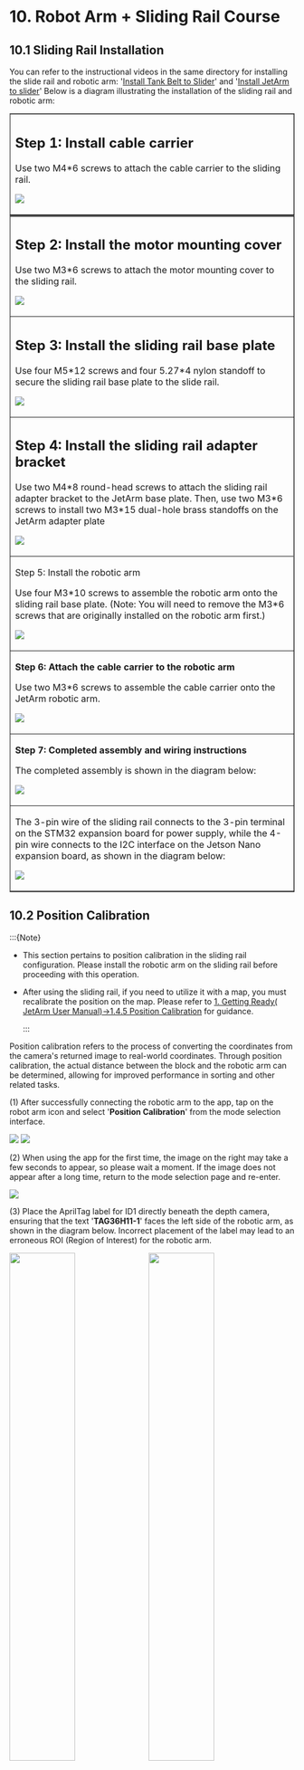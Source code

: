 # 10. Robot Arm + Sliding Rail Course

## 10.1 Sliding Rail Installation

You can refer to the instructional videos in the same directory for installing the slide rail and robotic arm: '[Install Tank Belt to Slider](https://youtu.be/kmQXTRHfAfU)' and '[Install JetArm to slider](https://youtu.be/rqszXsAqTRI)' Below is a diagram illustrating the installation of the sliding rail and robotic arm:

<table  class="docutils-nobg" style="margin:0 auto" border="1">
<colgroup>
<col  />
</colgroup>
<tbody>
<tr>
<td ><h2 id="step-1-install-cable-carrier" class="unnumbered">Step 1: Install cable carrier</h2>
<p>Use two M4*6 screws to attach the cable carrier to the sliding rail.</p>
<p><img class="common_img" src="../_static/media/chapter_10/section_1/media/image1.jpg"   /></p>
</tr>
</tbody>
</table>

<table  class="docutils-nobg" style="margin:0 auto" border="1">
<colgroup>
<col  />
</colgroup>
<tbody>
<tr>
<td ><h2 id="step-2-install-the-motor-mounting-cover" class="unnumbered">Step 2: Install the motor mounting cover</h2>
<p>Use two M3*6 screws to attach the motor mounting cover to the sliding rail.</p>
<p><img class="common_img" src="../_static/media/chapter_10/section_1/media/image2.jpg"   /></p>
</tr>
<tr>
<td ><h2 id="step-3-install-the-sliding-rail-base-plate" class="unnumbered">Step 3: Install the sliding rail base plate</h2>
<p>Use four M5*12 screws and four 5.27*4 nylon standoff to secure the sliding rail base plate to the slide rail.</p>
<p><img class="common_img" src="../_static/media/chapter_10/section_1/media/image3.jpg"   /></p>
<tr>
<td ><h2 id="step-4-install-the-sliding-rail-adapter-bracket" class="unnumbered">Step 4: Install the sliding rail adapter bracket</h2>
<p>Use two M4*8 round-head screws to attach the sliding rail adapter bracket to the JetArm base plate. Then, use two M3*6 screws to install two M3*15 dual-hole brass standoffs on the JetArm adapter plate</p>
<p><img class="common_img" src="../_static/media/chapter_10/section_1/media/image4.jpg"   /></p>
<tr>
<tr>
<td ><p>Step 5: Install the robotic arm</p>
<p>Use four M3*10 screws to assemble the robotic arm onto the sliding rail base plate. (Note: You will need to remove the M3*6 screws that are originally installed on the robotic arm first.)</p>
<p><img class="common_img" src="../_static/media/chapter_10/section_1/media/image5.jpg"   /></p>
</tr>
<td ><p><strong>Step 6: Attach the cable carrier to the robotic arm</strong></p>
<p>Use two M3*6 screws to assemble the cable carrier onto the JetArm robotic arm.</p>
<p><img class="common_img" src="../_static/media/chapter_10/section_1/media/image6.jpg"   /></p>
</tr>
<tr>
<td ><p><strong>Step 7: Completed assembly and wiring instructions</strong></p>
<p>The completed assembly is shown in the diagram below:</p>
<p><img class="common_img" src="../_static/media/chapter_10/section_1/media/image13.png"   /></p></td>
</tr>
<tr>
<td ><p>The 3-pin wire of the sliding rail connects to the 3-pin terminal on the STM32 expansion board for power supply, while the 4-pin wire connects to the I2C interface on the Jetson Nano expansion board, as shown in the diagram below:</p>
<p><img class="common_img" src="../_static/media/chapter_10/section_1/media/image14.png"   /></p></td>
</tr>
</tbody>
</table>


## 10.2 Position Calibration

:::{Note}

* This section pertains to position calibration in the sliding rail configuration. Please install the robotic arm on the sliding rail before proceeding with this operation.

* After using the sliding rail, if you need to utilize it with a map, you must recalibrate the position on the map. Please refer to [1. Getting Ready( JetArm User Manual)->1.4.5 Position Calibration]() for guidance.

  :::

Position calibration refers to the process of converting the coordinates from the camera's returned image to real-world coordinates. Through position calibration, the actual distance between the block and the robotic arm can be determined, allowing for improved performance in sorting and other related tasks.

(1) After successfully connecting the robotic arm to the app, tap on the robot arm icon and select '**Position Calibration**' from the mode selection interface.

<img class="common_img" src="../_static/media/chapter_10/section_1/media/image15.jpeg"   />

<img class="common_img" src="../_static/media/chapter_10/section_1/media/image16.png"  />

(2) When using the app for the first time, the image on the right may take a few seconds to appear, so please wait a moment. If the image does not appear after a long time, return to the mode selection page and re-enter.

<img class="common_img" src="../_static/media/chapter_10/section_1/media/image17.png"   />

(3) Place the AprilTag label for ID1 directly beneath the depth camera, ensuring that the text '**TAG36H11-1**' faces the left side of the robotic arm, as shown in the diagram below. Incorrect placement of the label may lead to an erroneous ROI (Region of Interest) for the robotic arm.

<p style="margin:0 auto 24px;width:100%">
<img  src="../_static/media/chapter_10/section_1/media/image18.png" style="width:48%" />
<img  src="../_static/media/chapter_10/section_1/media/image19.png" style="width:48%;" />
</p>

(4) Press the '**Start Position Calibration**' button. When you see the five black dots align with the five blue dots on the AprilTag label, and the message 'Calibration finished!' appears on the screen, the calibration process is complete.

:::{Note}

Calibration may take some time, so please be patient.

:::

<img class="common_img" src="../_static/media/chapter_10/section_1/media/image20.png"   />

(5) After the calibration is complete, exit the calibration mode and switch to the **‘Object Sorting’** mode to check if the ROI (Region of Interest) is functioning properly. The examples of correct and incorrect ROI areas are illustrated in the diagram below:

<img class="common_img" src="../_static/media/chapter_10/section_1/media/image21.png"  /><img class="common_img" src="../_static/media/chapter_10/section_1/media/image22.png"  />

## 10.3 Wireless Handle Control

### 10.3.1 Preparation

(1) Before turning on the device, please ensure that the controller receiver is plugged in. If it is already connected, you can ignore this step (the USB controller receiver is pre-installed in the robot at the factory).

(2) When inserting the battery, be sure to distinguish between the positive and negative terminals.

<img class="common_img" src="../_static/media/chapter_10/section_1/media/image23.png"   />

(3) Each time the robot is powered on, the app auto-start service will be activated (this includes the controller control service). If you haven't disabled this service, no further action is needed; you can connect and control the robot directly.

(4) Due to potential interference from multiple controllers, it is recommended not to use this feature if multiple robots are operating in the same area to avoid accidental connections and control issues.

(5) After turning on the controller, if it does not connect to the robot within 30 seconds, or if it remains unused for 5 minutes after connecting, the controller will automatically enter sleep mode. To wake the controller and exit sleep mode, simply press the '**START**' button.

### 10.3.2 Device Connection

(1) After the robot has powered on, slide the switch on the controller to the "**ON**" position. At this point, both LED lights on the controller (red and green) will flash simultaneously.

(2) Wait a few seconds for the robot and controller to pair automatically. When pairing is successful, the green LED will remain lit, and the red LED will turn off.

<img class="common_img" src="../_static/media/chapter_10/section_1/media/image24.png"  />

### 10.3.3 Introduction to Control Modes

The controller operates in two modes: Coordinate Mode and Single Servo Mode. After a successful connection, the default mode is Coordinate Mode.

(1) Single Servo Mode：Use the buttons on the controller to control the rotation of a single servo on the robotic arm in both clockwise and counterclockwise directions.

<img class="common_img" src="../_static/media/chapter_10/section_1/media/image25.png"   />

(2) Coordinate Mode: Using the buttons on the controller, you can control the robotic arm to move as a whole along a three-axis coordinate system (X, Y, Z) while also adjusting the deflection angle.

<img class="common_img" src="../_static/media/chapter_10/section_1/media/image26.png"   />

Switching Between Modes: To switch between the two modes, press the "**SELECT**" and "**START**" buttons. You will hear a confirmation sound to indicate a successful switch.

① Single Servo Mode to Coordinate Mode: **Two beeps**

② Coordinate Mode to Single Servo Mode: **One beep**

### 10.3.4 Remote Control Button Instructions

* **Single Servo Mode Button Instructions**

The table below describes the button functions for Single Servo Mode:

| **Button** | **Function（From the First-Person Perspective of the Robotic Arm）** |
|:--:|:--:|
| START | Reset robot arm |
| SELECT+START | Switch Control Mode (Single Servo/Coordinate) |
| UP / ↑ | Raise Servo 2 |
| DOWN / ↓ | Lower Servo 2 |
| LEFT / ← | Turn Servo 1 Left |
| RIGHT / → | Turn Servo 1 Right |
| Y | Close Gripper (Servo 10) |
| A | Open Gripper (Servo 10) |
| B | Turn Servo 5 Right (Gripper Turns Right) |
| X | Turn Servo 5 Left (Gripper Turns Left) |
| L1 | Raise Servo 3 |
| L2 | Lower Servo 3 |
| R1 | Raise Servo 4 |
| R2 | Lower Servo 4 |
| LEFT | Move Slide Rail Left |
| RIGHT | Move Slide Rail Right |

* **Coordinate Mode Button Instructions**

The table below describes the button functions for Coordinate Mode:

| **Button** | **Function（From the First-Person Perspective of the Robotic Arm）** |
|:--:|:--:|
| START | Reset Robot Arm |
| SELECT+START | Switch Control Mode (Single Servo/Coordinate) |
| UP / ↑ | Move Robot Arm in Positive X Direction (Forward) |
| DOWN / ↓ | Move Robot Arm in Negative X Direction (Backward) |
| LEFT / ← | Move Robot Arm in Positive Y Direction (Left) |
| RIGHT / → | Move Robot Arm in Negative Y Direction (Right) |
| Y | Close Gripper (Servo 10) |
| A | Open Gripper (Servo 10) |
| B | Turn Servo 5 Right (Gripper Turns Right) |
| X | Turn Servo 5 Left (Gripper Turns Left) |
| L1 | Move Robot Arm in Positive Z Direction (Upward) |
| L2 | Move Robot Arm in Negative Z Direction (Downward) |
| R1 | Increase Gripper Pitch Angle |
| R2 | Decrease Gripper Pitch Angle |
| LEFT joystick | Move Slide Rail Left |
| RIGHT joystick | Move Slide Rail Right |

## 10.4 Waste Sorting

### 10.4.1 Program Logic

In this section, we will classify waste wood blocks using a trained YOLOv5 model recognized by the camera. The robot arm will then utilize inverse kinematics to grasp the identified waste wood blocks and sort them into the corresponding waste bins.

**Step 1: Recognition and Classification**

First, we subscribe to the real-time image data published by the camera node and convert it to Numpy format. After the conversion, we input the image into the YOLOv5 network for scaling, transposing, and array expansion to obtain processing results.

Next, we convert the coordinates of the detected waste card images back to the original image coordinates. After converting the coordinates, we classify the waste according to the recognized names and predefined rules, retrieving the corresponding waste category names. Finally, we outline the waste items and display their names along with the recognition confidence levels.

**Step: Grasp and Place**

To ensure result reliability, repeated recognition of the object is required. The card with the highest confidence level in the image is selected as the first sorting target. Multiple recognition cycles are performed to confirm the object with high reliability.

Once the target is confirmed, the robotic arm's sorting and transport process is initiated, converting the target card's pixel coordinates to world coordinates. The robotic arm then moves to the location of the waste card, grasps the waste block, and, based on the waste category, moves along the sliding rail to the designated placement location for that category, where it releases the waste card, completing the waste sorting task.

### 10.4.2 Start and Close the Game

:::{Note}

The input command should be case sensitive, and keywords can be complemented using Tab key.

:::

(1) Access the robot system desktop using the NoMachine.

(2) Double-click <img src="../_static/media/chapter_10/section_1/media/image27.png"  /> to open the command line, then enter the following command and press Enter to stop the auto-start service:

```
~/.stop_ros.sh
```

(3) Enter the command below to start the waste classification program and press Enter:

```
roslaunch stepper waste_classification_stepper.launch
```

(4) To stop the program, press “**Ctrl+C**”. If it does not close successfully, repeat this action multiple times.

(5) After completing the activity, the app service needs to be started <img  src="../_static/media/chapter_10/section_1/media/image30.png"  /> (failing to start it may affect subsequent app activities). Enter the following command in the terminal and press Enter to start the app service:

```
sudo systemctl start start_app_node.service
```

(6) Once the app service has started, the robotic arm will return to its initial position, and the buzzer will beep once.

### 10.4.3 Program Outcome

Once the activity begins, the camera detects waste cards and displays their names on the screen. Each waste category is highlighted with a different color rectangle: hazardous waste in red, recyclable waste in blue, kitchen waste in green, and other waste in gray.

The robotic arm then grasps the waste blocks and sorts them into their designated locations. In the image below, different colored bins are used as props for each category.

<img class="common_img" src="../_static/media/chapter_10/section_1/media/image32.png"  />

| **Waste Category** |                  **Cards**                  |
|:------------------:|:-------------------------------------------:|
|  hazardous_waste   | Storage Battery, Marker, Oral Liquid Bottle |
|  recyclable_waste  |    Plastic Bottle, Umbrella, Toothbrush     |
|     food_waste     |     Banana Peel, Ketchup, Broken Bones      |
|   residual_waste   | Cigarette End, Plate, Disposable Chopsticks |

If the grasping performance is unsatisfactory, please refer to "[1. Getting Ready(JetArm User Manual)->1.4.5 Position Calibration]()" for guidance. Here, you can only adjust the X and Y coordinate offsets during grasping. If you have used it with a sliding rail and plan to switch to map-based operations, you will need to readjust the coordinates on the map. For adjustments to the placement coordinates, please refer to [10.4.5 Function Extensions]().

### 10.4.4 Package Structure and Program Analysis

* **Package Structure Analysis**

When using the waste classification feature, the functionality package for the recognition program is called. Its file structure is shown in the diagram below:

<img class="common_img" src="../_static/media/chapter_10/section_1/media/image33.png"  />

`launch folder`: This folder contains the launch file for starting the waste classification program, which is used to activate the waste classification functionality.

`scripts folder`: This folder contains the source code files for the waste classification program, which define the logic functions for waste classification.

`CMakeLists.txt`:This file is used for compiling the package and managing related dependencies, including relevant format information needed after starting the ROS service.

`package.xml`: This is the description file for the package, which outlines the details related to the current package, such as build tools and version numbers.

* **Program Analysis**

(1) Launch File Analysis

The Launch file is saved in : [/home/ubuntu/jetarm/src/stepper/launch/waste_classification_stepper.launch]()

During the execution of the functionality, the launch file for the current package (**waste_classification_stepper.launch**) will be activated. The contents are shown in the diagram below:

{lineno-start=1}

```
<launch>
    <arg name="camera_type" default="$(optenv CAMERA_TYPE GEMINI)"/>

    <!-- 根据使用的相机设置相应参数(set corresponding parameters based on the used camera) -->
    <arg name="source_image_topic" if="$(eval camera_type=='GEMINI')" default="/rgbd_cam/color/image_rect_color" />
    <arg name="camera_info_topic" if="$(eval camera_type=='GEMINI')" default="/rgbd_cam/color/camera_info" />
    <arg name="source_image_topic" if="$(eval camera_type=='USB_CAM')" default="/usb_cam/image_rect_color" />
    <arg name="camera_info_topic" if="$(eval camera_type=='USB_CAM')" default="/usb_cam/camera_info" />

        <include file="$(find jetarm_bringup)/launch/base.launch"/>

        <node name="waste_classification" pkg="stepper" type="waste_classification_stepper.py" output="screen" respawn="true">
                <param name="source_image_topic" value="$(arg source_image_topic)" />
                <param name="camera_info_topic" value="$(arg camera_info_topic)" />
        </node>
</launch>
```

From the diagram above, it is evident that it is necessary to check which type of camera is mounted on the robotic arm (either GEMINI or USB monocular camera). By obtaining the camera type in the current working environment, the corresponding topic information will be modified for subsequent recognition.

The base.launch file below is used to initialize the current state of the robotic arm. Within this base.launch file, nodes are published that control the joint movements of the robotic arm.

Finally, the waste classification functionality is executed by calling the source file `waste_classification_stepper.py`.

(2) Source Code Analysis

The source code for the program is located at:[jetarm/src/stepper/scripts/waste_classification_stepper.py]()

Based on the functional requirements, the logical flowchart of the program has been designed, as shown in the diagram below:

<img class="common_img" src="../_static/media/chapter_10/section_1/media/image35.png"   />

From the diagram, the main logic flow of the program involves setting up the object recognition model, obtaining the camera intrinsic parameters, and then processing and recognizing the images and models. The calculated object coordinates are sent to the robotic arm, enabling it to grasp and place the waste blocks.

① Importing Relevant Application Libraries

{lineno-start=3}

```
import os
import cv2
import rospy
import queue
import numpy as np
import threading
from vision_utils import fps, xyz_quat_to_mat, xyz_euler_to_mat, pixels_to_world, box_center, mat_to_xyz_euler, distance, extristric_plane_shift
from sensor_msgs.msg import Image as RosImage, CameraInfo
from std_srvs.srv import Trigger, TriggerRequest, TriggerResponse
from std_srvs.srv import SetBool, SetBoolRequest, SetBoolResponse

from std_srvs.srv import Empty

from yolov5_onnx import YOLOV5
from hiwonder_interfaces.srv import GetRobotPose
from hiwonder_interfaces.msg import MoveAction, MoveGoal, MultiRawIdPosDur
from jetarm_sdk import bus_servo_control
import actions
import actionlib
```

`cv2`: Used for OpenCV image processing

`rospy`: Used for ROS communication

`numpy`: Used for array operations

`queue`, `threading`: Used for multithreading

Import various functional modules required for coordinate transformation calculations from vision_utils

Import message types from sensor_msgs.msg

Import service types from std_srvs.srv

Import the yolov5_trt model

Import the corresponding message and service types from hiwonder_interfaces

Import action groups from actions

Import the communication library actionlib

{lineno-start=23}

```
import stepper as Stepper
```

Stepper is used to control the rotation of stepper motors

② Waste Model Configuration

{lineno-start=44}

```
TRT_NUM_CLASSES = 13
TRT_CLASS_NAMES = ( 'Banana Peel','Broken Bones', 'Cigarette End', 'Disposable Chopsticks',
                   'Ketchup', 'Marker', 'Oral Liquid Bottle', 'Plate', 'Plastic Bottle',
                    'Storage Battery', 'Toothbrush', 'Umbrella','tap')

WASTE_CLASS_NAMES = ['residual_waste', 'food_waste', 'hazardous_waste', 'recyclable_waste','tap']

WASTE_CLASSES = {
    'food_waste': ('Banana Peel', 'Broken Bones', 'Ketchup'),
    'hazardous_waste': ('Marker', 'Oral Liquid Bottle', 'Storage Battery'),
    'recyclable_waste': ('Plastic Bottle', 'Toothbrush', 'Umbrella'),
    'residual_waste': ('Plate', 'Cigarette End', 'Disposable Chopsticks'),
    'tap':('tap')
}

COLORS = {
    'recyclable_waste': (0, 0, 255),
    'hazardous_waste': (255, 0, 0),
    'food_waste': (0, 255, 0),
    'residual_waste': (80, 80, 80),
    'tap' : (200,220,100)
}
```

As shown in the above figure, there are a total of 13 types of waste categories.

{lineno-start=44}

```
TRT_NUM_CLASSES = 13
```

Names of the waste model categories.

{lineno-start=45}

```
TRT_CLASS_NAMES = ( 'Banana Peel','Broken Bones', 'Cigarette End', 'Disposable Chopsticks',
                   'Ketchup', 'Marker', 'Oral Liquid Bottle', 'Plate', 'Plastic Bottle',
                    'Storage Battery', 'Toothbrush', 'Umbrella','tap')
```

Names of the waste categories.

{lineno-start=49}

```
WASTE_CLASS_NAMES = ['residual_waste', 'food_waste', 'hazardous_waste', 'recyclable_waste','tap']
```

Classification of waste models.

{lineno-start=}

```
WASTE_CLASSES = {
    'food_waste': ('Banana Peel', 'Broken Bones', 'Ketchup'),
    'hazardous_waste': ('Marker', 'Oral Liquid Bottle', 'Storage Battery'),
    'recyclable_waste': ('Plastic Bottle', 'Toothbrush', 'Umbrella'),
    'residual_waste': ('Plate', 'Cigarette End', 'Disposable Chopsticks'),
    'tap':('tap')
}
```

Drawing colors corresponding to different waste categories.

{lineno-start=59}

```
COLORS = {
    'recyclable_waste': (0, 0, 255),
    'hazardous_waste': (255, 0, 0),
    'food_waste': (0, 255, 0),
    'residual_waste': (80, 80, 80),
    'tap' : (200,220,100)
}
```

③ Initiate WasteClassificationNode Class (Waste Sorting Class)

The waste_classification node is launched in the main function of the executable program, implemented through the WasteClassificationNodes class. If the node remains active, it continuously calls the image_process function within this class. Throughout the program's operation, parameters are also initialized using the WasteClassificationNode class, which facilitates the implementation of the image_process function in the node.

{lineno-start=358}

```
if __name__ == "__main__":
    node = WasteClassificationNode("waste_classification", log_level=rospy.INFO)
    while not rospy.is_shutdown():
        node.image_process()
```

④ Initialization Function of WasteClassificationNode Node

{lineno-start=67}

```
class WasteClassificationNode:
    def __init__(self, node_name, log_level=rospy.INFO):
        rospy.init_node(node_name, anonymous=True, log_level=log_level)
        self.lock = threading.RLock()
        self.K = None
        self.D = None
        self.waste_class_name = None
        config = rospy.get_param(CONFIG_NAME)
        self.hand2cam_tf_matrix = config['hand2cam_tf_matrix']
        self.extristric = None
        self.roi = None
        self.moving_step = 0
        self.status = 1

        self.pick_pitch = 80
        self.place_pitch = 0

        self.target = None
        self.count = 0
        self.last_card = None
        self.endpoint = None
        self.image_queue = queue.Queue(maxsize=2)
        self.fps = fps.FPS()
```

In the program screenshot above, it includes the gripper posture angle during the robotic arm's gripping state, referred to as pick_pitch, as well as the height for placing, called place_pitch.

* Creating the `servos_pub` Publisher: The `rospy.Publisher` is used to create a message publisher.

{lineno-start=91}

```
        self.servos_pub = rospy.Publisher("/controllers/multi_id_pos_dur", MultiRawIdPosDur, queue_size=1)
```

The first parameter, `/controllers/multi_id_pos_dur`, indicates the topic name for servo control.

The second parameter, `MultiRawIdPosDur`, specifies the message type.

The third parameter, `queue_size=1`, sets the size of the message queue.

* Defining \`self.camera_info_sub\` to Receive Camera Information: The \`rospy.Subscriber\` is used to create a message subscriber.

{lineno-start=92}

```
        camera_info_topic = rospy.get_param('~camera_info_topic', '/camera/camera_info')
        self.camera_info_sub = rospy.Subscriber(camera_info_topic, CameraInfo, self.camera_info_callback, queue_size=1) #订阅相机内参(subscribe camera intrinsic parameter)
```

The first parameter, `camera_info_topic`, indicates the topic name for receiving image data.

The second parameter, `CameraInfo`, specifies the message type.

The third parameter indicates the function `self.camera_info_callback` that will handle the returned images.

The fourth parameter, `queue_size=1`, sets the size of the message queue.

⑤ Calculating the World Coordinates of the Four Corners of the Recognition Area 

{lineno-start=106}

```
        # 识别区域的四个角的世界坐标(the world coordinates of four corners in recognition region)
        white_area_cam = config['white_area_pose_cam']
        white_area_center = config['white_area_pose_world']
        self.white_area_center = white_area_center
        self.white_area_cam = white_area_cam
        white_area_height = config['white_area_world_size']['height']
        white_area_width = config['white_area_world_size']['width']
        white_area_lt = np.matmul(white_area_center, xyz_euler_to_mat((white_area_height / 2, white_area_width / 2, 0.0), (0, 0, 0)))
        white_area_lb = np.matmul(white_area_center, xyz_euler_to_mat((-white_area_height / 2 - 0.01, white_area_width / 2, 0.0), (0, 0, 0)))
        white_area_rb = np.matmul(white_area_center, xyz_euler_to_mat((-white_area_height / 2 - 0.01, -white_area_width / 2, 0.0), (0, 0, 0)))
        white_area_rt = np.matmul(white_area_center, xyz_euler_to_mat((white_area_height / 2, -white_area_width / 2, 0.0), (0, 0, 0)))
        self.get_endpoint()
        corners_cam =  np.matmul(np.linalg.inv(np.matmul(self.endpoint, config['hand2cam_tf_matrix'])), [white_area_lt, white_area_lb, white_area_rb, white_area_rt, white_area_center])
        corners_cam = np.matmul(np.linalg.inv(white_area_cam), corners_cam)
        corners_cam = corners_cam[:, :3, 3:].reshape((-1, 3))
        tvec, rmat = config['extristric']

        while self.K is None or self.D is None: # 等待获取相机内参(wait for obtaining camera intrinsic parameters)
            rospy.sleep(0.5)

        self.hand2cam_tf_matrix = config['hand2cam_tf_matrix']
        center_imgpts, jac = cv2.projectPoints(corners_cam[-1:], np.array(rmat), np.array(tvec), self.K, self.D)
        self.center_imgpts = np.int32(center_imgpts).reshape(2)
        tvec, rmat = extristric_plane_shift(np.array(tvec).reshape((3, 1)), np.array(rmat), 0.04)
        self.extristric = tvec, rmat
        imgpts, jac = cv2.projectPoints(corners_cam[:-1], np.array(rmat), np.array(tvec), self.K, self.D)
        self.imgpts = np.int32(imgpts).reshape(-1, 2)
```

* Obtain the camera coordinates and world coordinates of the white area, and store them in the class attributes.

{lineno-start=107}

```
        white_area_cam = config['white_area_pose_cam']
        white_area_center = config['white_area_pose_world']
        self.white_area_center = white_area_center
        self.white_area_cam = white_area_cam
```

* Retrieve the height and width of the white area.

{lineno-start=111}

```
        white_area_height = config['white_area_world_size']['height']
        white_area_width = config['white_area_world_size']['width']
```

* Use the xyz_euler_to_mat function to transform the four corner points of the white area from the world coordinate system to the camera coordinate system.

{lineno-start=113}

```
        white_area_lt = np.matmul(white_area_center, xyz_euler_to_mat((white_area_height / 2, white_area_width / 2, 0.0), (0, 0, 0)))
        white_area_lb = np.matmul(white_area_center, xyz_euler_to_mat((-white_area_height / 2 - 0.01, white_area_width / 2, 0.0), (0, 0, 0)))
        white_area_rb = np.matmul(white_area_center, xyz_euler_to_mat((-white_area_height / 2 - 0.01, -white_area_width / 2, 0.0), (0, 0, 0)))
        white_area_rt = np.matmul(white_area_center, xyz_euler_to_mat((white_area_height / 2, -white_area_width / 2, 0.0), (0, 0, 0)))
```

* Call the `self.get_endpoint()` function to obtain the current pose of the end effector. Then, perform matrix operations to transform the corner points of the white area from the camera coordinate system to the world coordinate system, storing the results in `corners_cam`. Obtain the extrinsic parameters and assign them to `tvec` and `rmat`.

{lineno-start=117}

```
        self.get_endpoint()
        corners_cam =  np.matmul(np.linalg.inv(np.matmul(self.endpoint, config['hand2cam_tf_matrix'])), [white_area_lt, white_area_lb, white_area_rb, white_area_rt, white_area_center])
        corners_cam = np.matmul(np.linalg.inv(white_area_cam), corners_cam)
        corners_cam = corners_cam[:, :3, 3:].reshape((-1, 3))
        tvec, rmat = config['extristric']
```

* Obtain the hand-to-camera transformation matrix.

{lineno-start=123}

```
        while self.K is None or self.D is None: # 等待获取相机内参(wait for obtaining camera intrinsic parameters)
            rospy.sleep(0.5)
```

* Obtain the hand-to-camera transformation matrix.

{lineno-start=126}

```
        self.hand2cam_tf_matrix = config['hand2cam_tf_matrix']
```

* Project the last corner point (corners_cam\[-1:\]) from the camera coordinate system onto the image plane to obtain the center point coordinates on the image, referred to as `center_imgpts`.

{lineno-start=127}

```
        center_imgpts, jac = cv2.projectPoints(corners_cam[-1:], np.array(rmat), np.array(tvec), self.K, self.D)
        self.center_imgpts = np.int32(center_imgpts).reshape(2)
```

The projection utilizes the camera intrinsic parameters `self.K` and `self.D`, along with the extrinsic parameters `rmat`and `tvec`. The projected center point image coordinates are stored in `self.center_imgpts`

* Call the `extristric_plane_shift` function to fine-tune the translation vector and rotation matrix. The adjusted translation vector and rotation matrix are stored in `self.extristric`.

{lineno-start=129}

```
        tvec, rmat = extristric_plane_shift(np.array(tvec).reshape((3, 1)), np.array(rmat), 0.04)
        self.extristric = tvec, rmat
```

* Project the other corner points, excluding the last one (`corners_cam[:-1]`), from the camera coordinate system onto the image plane to obtain a set of image coordinates `imgpts`. The projected image coordinates are stored in `self.imgpts`.

{lineno-start=131}

```
        imgpts, jac = cv2.projectPoints(corners_cam[:-1], np.array(rmat), np.array(tvec), self.K, self.D)
        self.imgpts = np.int32(imgpts).reshape(-1, 2)
```

⑥ Calculating the ROI Area

Obtain the maximum and minimum values of the x and y axes from the image. Use np.maximum to compare these values with 0, resulting in an array roi that contains only non-negative values.

{lineno-start=135}

```
        x_min = min(self.imgpts, key=lambda p: p[0])[0]  # x轴最小值(the minimum value of X-axis)
        x_max = max(self.imgpts, key=lambda p: p[0])[0]  # x轴最大值(the maximum value of X-axis)
        y_min = min(self.imgpts, key=lambda p: p[1])[1]  # y轴最小值(the minimum value of Y-axis)
        y_max = max(self.imgpts, key=lambda p: p[1])[1]  # y轴最大值(the maximum value of Y-axis)
        roi = np.maximum(np.array([y_min, y_max, x_min, x_max]), 0)
        self.roi = roi
```

⑦ Creating the Action Client and Image Information Subscriber

A simple action client named action_client has been created to publish movement actions to the /grasp topic.

{lineno-start=143}

```
        self.action_client = actionlib.SimpleActionClient('/grasp', MoveAction)
        source_image_topic = rospy.get_param('~source_image_topic', '/camera/image_raw')
        self.image_sub = rospy.Subscriber(source_image_topic, RosImage, self.image_callback, queue_size=1)
        rospy.loginfo("启动完成\r\n\r\n")
```

Retrieve the image topic name from the ROS parameter server, which defaults to /camera/image_raw, and create a subscriber to subscribe to this image topic. Use rospy.loginfo to print a message indicating that the node has started successfully.

⑧ camera_info_callback Function

The function extracts the camera's intrinsic matrix from the received camera information message and stores it in the class member variable \`self.K\`.

{lineno-start=149}

```
    def camera_info_callback(self, msg): # 相机内参回调(callback camera intrinsic parameters)
        with self.lock:
            K = np.matrix(msg.K).reshape(1, -1, 3)
            D = np.array(msg.D)
            new_K, roi = cv2.getOptimalNewCameraMatrix(K, D, (640, 480), 0, (640, 480))
            self.K, self.D = np.matrix(new_K), np.zeros((5, 1))
```

`msg.K`: Represents the intrinsic matrix of the camera within the camera information message.

`np.matrix(msg.K`: Converts the camera intrinsic matrix to a NumPy matrix.

`.reshape(1, -1, 3)`: Reshapes the matrix to a 1xN format, where N is the number of elements in the matrix, with each element containing three values (e.g., rows, columns, focal length, and other parameters).

`self.D = np.array(msg.D)`: Converts the distortion coefficients `D` from the received camera intrinsics into a NumPy array.

⑨ image_process Function

The main function of the image_process method is to perform processing and recognition on images.

{lineno-start=265}

```
    def image_process(self):
        ros_image = self.image_queue.get(block=True)
        # 将ros格式图像转换为opencv格式(convert the image from ros format to opencv format)
        rgb_image = np.ndarray(shape=(ros_image.height, ros_image.width, 3), dtype=np.uint8, buffer=ros_image.data)
        result_image = np.copy(rgb_image)

        if self.center_imgpts is not None:
            cv2.line(result_image, (self.center_imgpts[0] - 10, self.center_imgpts[1]), (self.center_imgpts[0] + 10, self.center_imgpts[1]), (255, 255, 0), 2)
            cv2.line(result_image, (self.center_imgpts[0], self.center_imgpts[1] - 10), (self.center_imgpts[0], self.center_imgpts[1] + 10), (255, 255, 0), 2)

        try:
            if self.moving_step == 0 and self.roi is not None and self.K is not None and self.D is not None:
                roi_area_mask = np.zeros(shape=(ros_image.height, ros_image.width, 1), dtype=np.uint8)
                roi_area_mask = cv2.drawContours(roi_area_mask, [self.imgpts], -1, 255, cv2.FILLED)                
                rgb_image = cv2.bitwise_and(rgb_image, rgb_image, mask=roi_area_mask)  # 和原图做遮罩，保留需要识别的区域(create a mask based on the original image to retain the region to be recognized)
                #roi_img = rgb_image[self.roi[0]:self.roi[1], self.roi[2]:self.roi[3]]

                boxes, confs, classes = self.yolov5.inference(cv2.cvtColor(rgb_image, cv2.COLOR_RGB2BGR))
                cards = []

                for box, cls_conf, cls_id in zip(boxes, confs, classes):
                    x1 = box[0] #+ self.roi[2]
                    y1 = box[1] #+ self.roi[0]
                    x2 = box[2] #+ self.roi[2]
                    y2 = box[3] #+ self.roi[0]
                    waste_name = TRT_CLASS_NAMES[cls_id]
                    if waste_name == "tap":
                        continue
                    waste_class_name = ''
                    for k, v in WASTE_CLASSES.items():
                        if waste_name in v:
                            waste_class_name = k
                            break
                    cards.append((cls_conf, [x1, y1, x2, y2], waste_class_name))
                    result_image = cv2.putText(result_image, waste_name + " " + str(float(cls_conf))[:4], (int(x1), int(y1) - 5),
                                               cv2.FONT_HERSHEY_SIMPLEX, 0.7, COLORS[waste_class_name], 2)
                    result_image = cv2.rectangle(result_image, (int(x1), int(y1)), (int(x2), int(y2)), COLORS[waste_class_name], 3)
```

* Obtain the ROS-formatted image data and convert it to OpenCV format, creating a copy of the image.

{lineno-start=268}

```
        rgb_image = np.ndarray(shape=(ros_image.height, ros_image.width, 3), dtype=np.uint8, buffer=ros_image.data)
        result_image = np.copy(rgb_image)
```

* If `self.center_imgpts` is not `None`, it indicates that there is center point image coordinate information available. Two crosshairs are drawn on `result_image` using `cv2.line` to mark the center point.

{lineno-start=271}

```
        if self.center_imgpts is not None:
            cv2.line(result_image, (self.center_imgpts[0] - 10, self.center_imgpts[1]), (self.center_imgpts[0] + 10, self.center_imgpts[1]), (255, 255, 0), 2)
            cv2.line(result_image, (self.center_imgpts[0], self.center_imgpts[1] - 10), (self.center_imgpts[0], self.center_imgpts[1] + 10), (255, 255, 0), 2)
```

* Begin image processing if the following conditions are met.

{lineno-start=275}

```
        try:
            if self.moving_step == 0 and self.roi is not None and self.K is not None and self.D is not None:
```

* Create a blank mask image of the same size as the original image to store the mask for the region of interest.

{lineno-start=277}

```
                roi_area_mask = np.zeros(shape=(ros_image.height, ros_image.width, 1), dtype=np.uint8)
                roi_area_mask = cv2.drawContours(roi_area_mask, [self.imgpts], -1, 255, cv2.FILLED)                
                rgb_image = cv2.bitwise_and(rgb_image, rgb_image, mask=roi_area_mask)  # 和原图做遮罩，保留需要识别的区域(create a mask based on the original image to retain the region to be recognized)
```

* Draw the contours of the region of interest on the mask image to create a filled white area.

* Perform a bitwise AND operation between the original color image and the mask image to obtain an image that retains only the content of the region of interest.

* Extract the region of interest from the resulting image to form a new image, roi_img.

* Use the YOLOv5 model for object detection on `roi_img`. Detected objects will be stored in `boxes`, `confs`, and `classes`, which will be used for subsequent processing and drawing.

{lineno-start=282}

```
                boxes, confs, classes = self.yolov5.inference(cv2.cvtColor(rgb_image, cv2.COLOR_RGB2BGR))
                cards = []
```

* Iterate through the detected objects to perform the following actions:

{lineno-start=285}

```
                for box, cls_conf, cls_id in zip(boxes, confs, classes):
                    x1 = box[0] #+ self.roi[2]
                    y1 = box[1] #+ self.roi[0]
                    x2 = box[2] #+ self.roi[2]
                    y2 = box[3] #+ self.roi[0]
                    waste_name = TRT_CLASS_NAMES[cls_id]
                    if waste_name == "tap":
                        continue
                    waste_class_name = ''
                    for k, v in WASTE_CLASSES.items():
                        if waste_name in v:
                            waste_class_name = k
                            break
                    cards.append((cls_conf, [x1, y1, x2, y2], waste_class_name))
                    result_image = cv2.putText(result_image, waste_name + " " + str(float(cls_conf))[:4], (int(x1), int(y1) - 5),
                                               cv2.FONT_HERSHEY_SIMPLEX, 0.7, COLORS[waste_class_name], 2)
                    result_image = cv2.rectangle(result_image, (int(x1), int(y1)), (int(x2), int(y2)), COLORS[waste_class_name], 3)
```

Calculate the coordinates of the object in the original image, using `x1`, `y1`, `x2`, and `y2` to represent the coordinates of the top-left and bottom-right corners of the object.

Retrieve the object class name `waste_name` using `cls_id`, and look up the corresponding class name `waste_class_name` in the predefined class dictionary `WASTE_CLASSES`.

Store the object's relevant information (confidence, coordinates, class name) as a tuple in the `cards` list.

Use `cv2.putText` to draw the object's class name and confidence on the image.

Use `cv2.rectangle` to draw a rectangle around the detected object in the image.

These steps will draw and label the detected objects, displaying the identified waste categories and their locations on the image. The processing steps will be conducted within the region of interest to limit the scope of object recognition.

* If the number of detected objects is greater than 0, sort the `cards` list by confidence in descending order.

{lineno-start=303}

```
                if len(cards) > 0:
                    cards = sorted(cards, key=lambda c: c[0], reverse=True)
                    if self.last_card is None:
                        self.last_card = cards[0]
                    center_last = box_center(self.last_card[1])
                    cards = sorted(cards, key=lambda c: distance(box_center(c[1]), center_last))
                    center = box_center(cards[0][1])
```

If no target was previously recognized (`last_card` is `None`), the first target in the list will be set as `last_card`.

Obtain the center position `center_last` of the previously recognized target by calling the function `box_center(self.last_card[1])`, where `self.last_card[1]` represents the coordinates of the target box.

Sort the `cards` list by the distance between the target centers and `center_last` using the `sorted` function with a `key` parameter that specifies the sorting criterion. A lambda function is used to compute the distance, ordering from nearest to farthest.

Get the center position `center` of the target that ranks first in the list by calling `box_center(cards[0][1])`, where `cards[0][1]` represents the coordinates of the first target box in the list.

* If the distance between the current target center and the last recognized target center is less than 50 pixels, and this condition is met for more than 40 consecutive counts, indicating good stability for the current target, execute the following steps:

{lineno-start=310}

```
                    if distance(center, center_last) < 50:
                        self.count += 1
                        if self.count > 40:
                            projection_matrix = np.row_stack((np.column_stack((self.extristric[1], self.extristric[0])), np.array([[0, 0, 0, 1]])))
                            world_pose = pixels_to_world([center, ], self.K, projection_matrix)[0]  # 像素坐标相对于识别区域中心的相对坐标(the relative coordinate of the pixel coordinate with respect to the center of the recognition region)
                            world_pose[1] = -world_pose[1]
                            world_pose[2] = 0.04
                            world_pose = np.matmul(self.white_area_center, xyz_euler_to_mat(world_pose, (0, 0, 0)))  # 转换到相机相对坐标(convert to the relative coordinate of the camera)
                            world_pose[2] = 0.04
                            #world_pose = np.matmul(self.white_area_cam, xyz_euler_to_mat(world_pose, (0, 0, 0)))  # 转换到相机相对坐标(convert to the relative coordinate of the camera)
                            # pose_end = np.matmul(self.hand2cam_tf_matrix, world_pose)  # 转换的末端相对坐标(convert to the relative coordinate of the end effector)
                            # pose_world = np.matmul(self.endpoint, pose_end)  # 转换到机械臂世界坐标(convert to the world coordinate of the robotic arm)
                            pose_t, pose_R = mat_to_xyz_euler(world_pose)
                            #pose_t[0] = pose_t[0] - 0.01  # 卡片上的图案不在画面中心(the design on the card is not in the center of the frame)
                            params = rospy.get_param(os.path.join(POSITIONS_PATH, 'waste_classification'))
                            
                            for i in range(3):
                                pose_t[i] = pose_t[i] + params['offset'][i]
                                pose_t[i] = pose_t[i] * params['scale'][i]
                                print(pose_t)
                            self.target = cards[0]
                            self.moving_step = 1
                            self.status = 1
                            threading.Thread(target=self.action_starting, args=(pose_t, pose_R)).start()
```

Construct the projection matrix `projection_matrix`.

Convert the pixel coordinates to relative coordinates concerning the center of the recognized area to obtain `world_pose`.

Transform `world_pose` to the camera-relative coordinate system.

Update the Z-coordinate in `world_pose` to a fixed value of 0.04.

Convert the transformed coordinates in \`world_pose\` to displacement and rotation angles `pose_t` and `pose_R`.

Set the recognized target as `target`.

Set `moving_step` to 1 to indicate the start of the grasping action.

Use a thread to execute the grasping action in the background.

* If the distance between the current target center and the last recognized target center exceeds 50 pixels or if no targets are detected, reset the consecutive count to 0 and set `last_card` to `None`.

* If an exception occurs during processing, log the exception information.

{lineno-start=335}

```
                    else:
                        self.count = 0
                    self.last_card = cards[0]
                else:
                    self.count = 0
                    self.last_card = None
        except Exception as e:
            rospy.logerr(str(e))
```

`self.fps.update()`: Update the frame rate statistics.

`result_image = self.fps.show_fps(result_image)`: Pass the current frame's image to the frame rate statistics object to display frame rate information on the image.

`cv2.imshow`: Use the OpenCV library to display the processed image, with the first parameter being the window name and the second parameter being the image to display. Here, the window name is `waste_classification`, and `cv2.cvtColor(result_image, cv2.COLOR_RGB2BGR)` converts the RGB-format image to BGR format since OpenCV defaults to BGR.

`cv2.waitKey(1)`: Wait for 1 millisecond and then check for keyboard input.

{lineno-start=345}

```
        self.fps.update()
        result_image = self.fps.show_fps(result_image)
        cv2.imshow("waste_classification", cv2.cvtColor(result_image, cv2.COLOR_RGB2BGR))
        cv2.waitKey(1)
```

⑩ get_endpoint Function

* This function retrieves the pose information of the robot's end effector.

{lineno-start=157}

```
    def get_endpoint(self):
        endpoint = rospy.ServiceProxy('/kinematics/get_current_pose', GetRobotPose)().pose
        self.endpoint = xyz_quat_to_mat([endpoint.position.x, endpoint.position.y, endpoint.position.z],
                                        [endpoint.orientation.w, endpoint.orientation.x, endpoint.orientation.y, endpoint.orientation.z])
```

* endpoint: It uses a ROS service proxy to call the `/kinematics/get_current_pose` service, which obtains the current pose information of the robot and stores it in the `endpoint` variable.

* The function calls `xyz_quat_to_mat` to convert the retrieved pose information into a pose matrix, which is then stored in the `self.endpoint` attribute.

⑪ done_callback Function

This function acts as a callback when an action is completed. Based on the action's status and result, it executes a series of operations to handle different situations.

{lineno-start=162}

```
    def done_callback(self, state, result):  # 动作执行完毕回调(callback for action execution completion)
        rospy.loginfo("state:%f", state)
        if not result.result.complete:  # 如果在移动中被取消，需要回到初始位置(If the action is cancelled during movement, return to the initial position)
            bus_servo_control.set_servos(self.servos_pub, 500, ((1, 500), ))
            rospy.sleep(1)
            actions.go_home(self.servos_pub)
            bus_servo_control.set_servos(self.servos_pub, 500, ((10, 200), ))
            rospy.sleep(0.5)
        elif self.moving_step != 1:
            bus_servo_control.set_servos(self.servos_pub, 500, ((10, 200), ))

        if self.finish_percent == 1:  # 如果完整的完成移动(if the movement is completed in full)
            if self.moving_step == 1:  # 如果完成了夹取(if the gripper has completed the grasping)
                actions.go_back(self.servos_pub)
                self.moving_step = 2
                goal = MoveGoal()
                goal.grasp.mode = 'place'
                rospy.sleep(1)

                stepper_position = TARGET_POSITION[self.target[-1]] # 读取放置坐标(read placing coordinate)
                stepper = Stepper.Stepper(7)
                stepper.set_mode(stepper.EN) # 设置滑轨使能(enable the slider track)
                stepper.goto(stepper_position) # 驱动滑轨移动到放置位置(drive the slider track to move to the placing position)
                stepper_time = stepper_position/1000 # 计算需要的时间(calculate the required time)
                rospy.sleep(stepper_time-0.5)

                target_position = TARGET_POSITION_STEPPER[self.target[-1]]
                goal.grasp.position.x = target_position[0]
                goal.grasp.position.y = target_position[1]
                goal.grasp.position.z = target_position[2]
                goal.grasp.pitch = self.place_pitch
                #goal.grasp.align_angle = 90  # yaw #- 20/1000* 240
                goal.grasp.grasp_approach.z = 0.06  # 放置时靠近的方向和距离(the direction and distance for approaching during placing)
                goal.grasp.grasp_retreat.z = 0.06  # 放置后后撤的方向和距离(the direction and distance of retreat during placing)
                goal.grasp.grasp_posture = 370  # 夹取前后夹持器的开合角度(the opening and closing of the gripper before and after the grasping)
                goal.grasp.pre_grasp_posture = 580
                self.action_client.send_goal(goal, self.done_callback, self.active_callback, self.feedback_callback)
```

* If the movement is canceled during execution, the robotic arm will call `set_servos` in `bus_servo_control` to return the gimbal to its initial position. It will then call `go_home` in the actions module to return the robotic arm to its starting position. The `stepper` is used to control the motor of the sliding rail, moving the robotic arm mounted on the platform to the designated location. If the action is canceled during grasping, the robotic arm will call `set_servos` in `bus_servo_control` to release the gripper.

{lineno-start=}

```
```

<img class="common_img" src="../_static/media/chapter_10/section_1/media/image74.png"  />

* If the movement and grasping are completed successfully, the function sets the grasping mode to 'place', retrieves target position information from `target_position`, sets the alignment angle, and defines the approach and retreat distances during grasping, as well as the opening and closing angles of the gripper. Finally, it sends this target to the action client using `self.action_client.send_goal`.

`self.action_client` is an Action Client object.

`send_goal()` is the method used to send the target to the server.

`goal` represents the target to be sent.

`self.done_callback` is the callback function invoked when the target is completed.

`self.active_callback` is called when the server accepts the target and begins execution.

`self.feedback_callback` is invoked when the server provides feedback information.

{lineno-start=173}

```
        if self.finish_percent == 1:  # 如果完整的完成移动(if the movement is completed in full)
            if self.moving_step == 1:  # 如果完成了夹取(if the gripper has completed the grasping)
                actions.go_back(self.servos_pub)
                self.moving_step = 2
                goal = MoveGoal()
                goal.grasp.mode = 'place'
                rospy.sleep(1)

                stepper_position = TARGET_POSITION[self.target[-1]] # 读取放置坐标(read placing coordinate)
                stepper = Stepper.Stepper(7)
                stepper.set_mode(stepper.EN) # 设置滑轨使能(enable the slider track)
                stepper.goto(stepper_position) # 驱动滑轨移动到放置位置(drive the slider track to move to the placing position)
                stepper_time = stepper_position/1000 # 计算需要的时间(calculate the required time)
                rospy.sleep(stepper_time-0.5)

                target_position = TARGET_POSITION_STEPPER[self.target[-1]]
                goal.grasp.position.x = target_position[0]
                goal.grasp.position.y = target_position[1]
                goal.grasp.position.z = target_position[2]
                goal.grasp.pitch = self.place_pitch
                #goal.grasp.align_angle = 90  # yaw #- 20/1000* 240
                goal.grasp.grasp_approach.z = 0.06  # 放置时靠近的方向和距离(the direction and distance for approaching during placing)
                goal.grasp.grasp_retreat.z = 0.06  # 放置后后撤的方向和距离(the direction and distance of retreat during placing)
                goal.grasp.grasp_posture = 370  # 夹取前后夹持器的开合角度(the opening and closing of the gripper before and after the grasping)
                goal.grasp.pre_grasp_posture = 580
                self.action_client.send_goal(goal, self.done_callback, self.active_callback, self.feedback_callback)
```

* If the robotic arm successfully grasps the garbage block, it calls `go_home` in the actions module to return to its initial position, resets the relevant variables, and uses the `stepper` to control the sliding rail motor, moving the robotic arm mounted on the platform to the designated position.

{lineno-start=200}

```
            elif self.moving_step == 2:  # 如果完成了放置(if the placement is completed)
   
                actions.go_home(self.servos_pub)
                rospy.sleep(1.5)
                stepper = Stepper.Stepper(7)
                stepper_position = TARGET_POSITION[self.target[-1]] # 读取放置坐标(read placing coordinate)
                print(self.target[-1])
                stepper.goto(-stepper_position) # 滑轨回到初始位置(the slider track returns to the initial position)
                stepper_time = stepper_position/1000
                rospy.sleep(stepper_time)
                stepper.set_mode(stepper.EN) # 解除滑轨锁定(release slider track lock)
                print("FINISHED")


                self.get_endpoint()
                self.last_position = None
                self.target = None
                self.count = 0
                self.moving_step = 0
```

* If the action is canceled or the specified position cannot be reached, the go_home function in the actions module will be called to return the robotic arm to its initial position and reset the relevant variables.

{lineno-start=219}

```
        else:  # 如果被取消或者无法到达指定位置(if the action is cancelled, or it is unable to reach the specified position)
            actions.go_home(self.servos_pub)
            self.moving_step = 0
            self.last_position = None
```

⑫ active_callback Function

At the start of the movement, set a variable named start_move to True and log a message indicating that the movement has begun.

{lineno-start=224}

```
    def active_callback(self):  # 运动开始回调(callback for starting the movement)
        self.start_move = True
        rospy.loginfo("start move")
```

⑬ feedback_callback

The primary function of this callback function is to retrieve the execution progress information of the action and log this information.

{lineno-start=228}

```
    def feedback_callback(self, msg):  # 动作执行进度回调(callback action execution progress)
        rospy.loginfo("finish action: {:.2%}".format(msg.percent))
        self.finish_percent = msg.percent
```

⑭ start_moving Function

Set the relevant parameters for the robotic arm to perform handling and stacking tasks. Create a  `MoveGoal` object and assign these parameters to its properties. These parameters include the target position for grasping, orientation angles, grasping method, and more. Send this goal to the robotic arm control node through the action client to initiate the corresponding handling and stacking actions.

{lineno-start=232}

```
    def start_moving(self, pose_t, pose_R):
        rospy.loginfo("开始搬运堆叠...")
        print(pose_t, pose_R)
        self.moving_step = 1
        goal = MoveGoal()
        goal.grasp.mode = 'pick'
        # 物体坐标(object coordinate)
        goal.grasp.position.x = pose_t[0]
        goal.grasp.position.y = pose_t[1]
        goal.grasp.position.z = -0.032
        # 夹取时的姿态角(the posture angle during grasping)
        goal.grasp.pitch = self.pick_pitch
        goal.grasp.align_angle = 0  # 总是朝前(always moving forward)
        # 夹取时靠近的方向和距离(the direction and distance for approaching during grasping)
        goal.grasp.grasp_approach.z = 0.03
        # 夹取后后撤方向和距离(the direction and distance of retreat during grasping)
        goal.grasp.grasp_retreat.z = 0.05
        # 夹取前后夹持器的开合(the opening and closing of the gripper before and after the grasping)
        goal.grasp.grasp_posture = 580
        goal.grasp.pre_grasp_posture = 220
        self.action_client.send_goal(goal, self.done_callback, self.active_callback, self.feedback_callback)  # 发送夹取请求(send grasping request)
        rospy.sleep(2)
```

⑮ image_callback Function

This is a callback function designed to handle the received ROS image messages. It takes a parameter of type `RosImage`, named `ros_image`, which represents the received image message. The `rospy.logdebug` function outputs a debug-level log message indicating that the image has been successfully received.

The line `except Exception as e:` is part of the exception handling mechanism. If an error occurs in the preceding code block, the code in this section will be executed.

{lineno-start=350}

```
    def image_callback(self, ros_image: RosImage):
        rospy.logdebug('Received an image! ')
        try:
            self.image_queue.put_nowait(ros_image)
        except Exception as e:
            e = e
```

### 10.4.5 Function Extension

When we need to adjust the movement position of the slide rail and the placement position of the garbage block on the robotic arm, we can refer to the following steps to modify the parameters.

(1) Click the **"File"** icon on the system taskbar (on the left) to enter the file explorer.

<img class="common_img" src="../_static/media/chapter_10/section_1/media/image82.png"  />

(2) Navigate to the package folder and double-click to open the  `waste_classification_stepper.py`  file.

<img class="common_img" src="../_static/media/chapter_10/section_1/media/image83.png"  />

(3) As shown in the image below, the content highlighted in the green box represents the parameters for adjusting the movement position of the slide rail, while the content highlighted in the red box represents the placement position parameters for the garbage block.

<img class="common_img" src="../_static/media/chapter_10/section_1/media/image84.png"  />

(4) You can then refer to the following two points to modify and adjust the placement position of the garbage block and the movement position of the slide rail platform.

*  **Updating Slide Platform Position**

To adjust the movement position of the slide platform, modify the program as follows:

(1) As shown in the image below, the dictionary TARGET_POSITION_STEPPER includes four keys: residual_waste, food_waste, hazardous_waste, and recyclable_waste. Each key has a corresponding value that includes four parameters.

<img class="common_img" src="../_static/media/chapter_10/section_1/media/image85.png"  />

(2) Taking residual_waste as an example, \[0.23, 0, 0.11\] represents the target position in the robot's three-axis coordinates, with the values indicating the X, Y, and Z relative positions in meters. You can refer to the image for the specific positions along each axis.

<img class="common_img" src="../_static/media/chapter_10/section_1/media/image26.png"   />

(3) If the placement is close to the center of the X-axis, you may slightly increase the X-axis value for residual_waste. For example, changing 0.23 to 0.25 moves the placement 2 cm further along the X-axis. Be cautious with large changes to ensure the robotic arm has enough safe movement space. Adjust the Y and Z-axis values similarly to control horizontal and vertical placement, respectively, with all values in meters.

(4) For food_waste, hazardous_waste, and recyclable_waste, you can follow similar steps as outlined for residual_waste.

* **Adjusting Slide Platform Position**

To adjust the movement position of the slide platform, you can modify the program as shown in the following steps:

<img class="common_img" src="../_static/media/chapter_10/section_1/media/image86.png"  />

(1) In the defined **TARGET_POSITION** dictionary, there are four keys: recyclable_waste, hazardous_waste, food_waste, and residual_waste. Each key has a single parameter value representing the slide platform's movement distance. These values correspond to different positions for each waste category, as shown in the program screenshot.

<img class="common_img" src="../_static/media/chapter_10/section_1/media/image87.png"  />

(2) In the image, the robot’s initial position on the slide platform is 0 (minimum) and the maximum is 5200. By adjusting the values associated with each waste category, you can change the slide platform’s position.

(3) For example, if residual_waste is set to 2300 in the program, changing it to 2000 will move the platform to position 2000. Similarly, you can modify the position values for other waste categories by changing the respective values in the range \[0–5200\] to ensure the slide platform stays within a safe operating range.

## 10.5 Tag Sorting

### 10.5.1 Program Logic

This lesson demonstrates how to use a camera to recognize tags, then control a robotic arm to grab a tag block based on the recognized tag information and position, using inverse kinematics to calculate the required arm movements. The arm then drives along a track to place the tag block at a specified location.

AprilTag is a visual positioning marker similar to QR codes or barcodes.

First, we subscribe to the camera node's published data to obtain real-time image information. The image is then converted from RGB color space to grayscale, and the camera's internal parameters are read.

Next, we use the AprilTag library functions to detect AprilTags in the image, identifying the tag ID and retrieving the coordinates of the four corners and center of the tag. The position of the tag block is determined by calculating the coordinates from the recognized tag. Using inverse kinematics, we compute the angles of the servos needed to position the arm at the target location. The robotic arm is then controlled to grab the tag block and drive the track to place it at the corresponding position according to the tag's ID.

### 10.5.2 Start and Close the Game

:::{Note}

The input commands are case-sensitive. Additionally, you can use the "Tab" key on the keyboard to auto-complete keywords.

:::

(1) Refer to “[1. Getting Ready(JetArm User Manual)->1.6 Development Environment Setup and Configuration]()” to establish a connection between the robotic arm and the remote desktop tool.

(2) Double-click <img   src="../_static/media/chapter_10/section_1/media/image27.png"  /> to initiate the command-line terminal. Then execute the following command to disable the auto-start service.

```
~/.stop_ros.sh
```

(3) Open a new command-line terminal <img   src="../_static/media/chapter_10/section_1/media/image27.png"  />, and run the following command to start the tag sorting.

```
roslaunch stepper apriltag_sorting_stepper.launch
```

(4) If you need to terminate this program, use short-cut ‘**Ctrl+C**’.

(5) After completing the activity, you need to start the APP service <img src="../_static/media/chapter_10/section_1/media/image30.png"  /> (if not started, it will affect the use of the APP in subsequent activities). In the terminal, enter the following command and press Enter to start the APP service:

```
sudo systemctl start start_app_node.service
```

(6) Once the app service has started, the robotic arm will return to its initial position, and the buzzer will emit a "beep" sound.

### 10.5.3 Program Outcome

After starting the activity, place the tag blocks in the robotic arm’s visual recognition area. The arm will then grab the blocks in the order of tag IDs 1, 2, and 3, and place them at the corresponding locations. We use red, green, and blue colored squares as the placement points for the tag ID 1, 2, and 3 blocks.

<img class="common_img" src="../_static/media/chapter_10/section_1/media/image89.png"  />

If the gripping performance is unsatisfactory, refer to “[1. Getting Ready(JetArm User Manual)->1.4.4 Map Introduction and Device Placement]() and [1. Getting Ready(JetArm User Manual)->1.4.5 Position Calibration]() for adjustments. Here, you can only adjust the X and Y coordinates for gripping compensation. If the track has been used, and you need to use the map, the adjustment must be done on the map.

### 10.5.4 Package Structure and Program Analysis

* **Package Structure Analysis**

When using the tag sorting function, the recognition program package will be called. Its file structure is shown below:

<img class="common_img" src="../_static/media/chapter_10/section_1/media/image33.png"  />

`launch folder`: This folder contains the launch files used to start the tag sorting program and initiate the sorting function.

`scripts folder`: This folder contains the source code files for the tag sorting program, which define the logic functions for the sorting process.

`CMakeLists.txt`: This file is used for compiling the package and managing related dependencies. It includes the necessary configuration information for starting the ROS services.

`package.xml`: This is the package description file, used to describe the package's contents, such as build tools and version numbers.

* **Program Analysis**

(1) Launch File Analysis

The Launch file is saved in : [/home/ubuntu/jetarm/src/stepper/launch/apriltag_sorting_stepper.launch]()

During the execution of the function, the launch file of the current package will be started, as shown in the diagram below:

{lineno-start=1}

```
<launch>
    <arg name="camera_type" default="$(optenv CAMERA_TYPE GEMINI)"/>

    <!-- 根据使用的相机设置相应参数(set corresponding parameters based on the used camera) -->
    <arg name="source_image_topic" if="$(eval camera_type=='GEMINI')" default="/rgbd_cam/color/image_rect_color" />
    <arg name="camera_info_topic" if="$(eval camera_type=='GEMINI')" default="/rgbd_cam/color/camera_info" />
    <arg name="source_image_topic" if="$(eval camera_type=='USB_CAM')" default="/usb_cam/image_rect_color" />
    <arg name="camera_info_topic" if="$(eval camera_type=='USB_CAM')" default="/usb_cam/camera_info" />

        <include file="$(find jetarm_bringup)/launch/base.launch"/>

        <node name="apriltag_sorting" pkg="stepper" type="apriltag_sorting_stepper.py" output="screen" respawn="true">
                <param name="source_image_topic" value="$(arg source_image_topic)" />
                <param name="camera_info_topic" value="$(arg camera_info_topic)" />
        </node>
</launch>
```

As seen in the diagram above, it is necessary to check which type of camera is mounted on the robotic arm (either GEMINI or a USB monocular camera). By identifying the camera type in the current working environment, the corresponding topic information should be updated for subsequent recognition.

The base.launch file is used to initialize the current state of the robotic arm. It also publishes the node information that controls the movement of the arm's joints.

Finally, the tag sorting function is executed by calling the source code file apriltag_sorting_stepper.py.

(2) Source Code Analysis 

The source code for this program is located at: [jetarm/src/stepper/scripts/apriltag_sorting_stepper.py]().

{lineno-start=1}

```
#!/usr/bin/env python3
import os
import cv2
import rospy
import queue
import threading

import numpy as np
from vision_utils import fps, xyz_quat_to_mat, xyz_euler_to_mat, pixels_to_world, box_center, mat_to_xyz_euler, distance, extristric_plane_shift
from sensor_msgs.msg import Image as RosImage, CameraInfo
from std_srvs.srv import Trigger, TriggerRequest, TriggerResponse
from std_srvs.srv import SetBool, SetBoolRequest, SetBoolResponse

from sensor_msgs.msg import Image
from vision_utils import fps, draw_tags
from hiwonder_interfaces.srv import GetRobotPose
from hiwonder_interfaces.msg import MoveAction, MoveGoal, MultiRawIdPosDur
from dt_apriltags import Detector
from jetarm_sdk import bus_servo_control, pid
import actions
import actionlib
import stepper as Stepper
CONFIG_NAME = '/config'
```

`cv2`: Used for image processing with OpenCV.

`rospy`: Used for ROS communication.

`numpy`: Used for array operations.

`queue`, `threading`: Used for multithreading.

Import necessary modules for coordinate transformation calculations from `vision_utils`.

Import service types from `std_srvs.srv`.

Import message types from `sensor_msgs.msg`.

Import relevant message types and service types from `hiwonder_interfaces`.

Import the tag detection functionality from `dt_apriltags`.

Import the servo control module from `jetarm_sdk`.

Import actions from `actions`.

Import the communication library `actionlib`.

{lineno-start=22}

```
import stepper as Stepper
```

stepper is used to control the rotation of the stepper motor.

① Initiate TagTrackingNode Class (Tag Sorting Class)

In the main function of the executable program, if the node is not shut down, it will continuously call the image_process function within this class. Throughout the program, the TagTrackingNode class is used to initialize parameters and implement the functionality.

{lineno-start=316}

```
if __name__ == '__main__':
    try:
        tag_tracking = TagTrackingNode()
        rospy.spin()
    except Exception as e:
        rospy.logerr(str(e))
```

② Initialization Function of the `TagTrackingNode` Class 

The following is a partial screenshot of the initialization function within the `TagTrackingNode` class:

{lineno-start=38}

```
class TagTrackingNode:
    def __init__(self):
        rospy.init_node('tag_tracking_node')

        self.yaw = 500
        self.pitch = 350

        self.tracker = None
        self.enable_select = False

        self.at_detector = Detector(searchpath=['apriltags'], 
                                    families='tag36h11',
                                    nthreads=8,
                                    quad_decimate=2.0,
                                    quad_sigma=0.0,
                                    refine_edges=1,
                                    decode_sharpening=0.25,
                                    debug=0)

        self.fps = fps.FPS() # 帧率统计器(frame rate counter)
        self.servos_pub = rospy.Publisher('/controllers/multi_id_pos_dur', MultiRawIdPosDur, queue_size=1)
        rospy.sleep(3)
   
        self.lock = threading.RLock()
        self.K = None
        self.D = None
        self.waste_class_name = None
        config = rospy.get_param(CONFIG_NAME)
        self.hand2cam_tf_matrix = config['hand2cam_tf_matrix']
```

In the program screenshot above, the tag recognition detector is defined as at_detector. It is used to recognize and differentiate the tag types. The parameters passed to the detector are as follows:

`searchpath`: The path for recognition.

`families`: The tag families (types).

`nthreads`: The number of threads used for recognition.

`quad_decimate`: Indicates the binary threshold for tag recognition.

`quad_sigma`: Set to 0 to represent a square shape.

`decode_sharpening`: The sharpening level for decoding, set to 0.25.

`debug`: Whether to enable debug mode, with the default setting being 0.

{lineno-start=48}

```
        self.at_detector = Detector(searchpath=['apriltags'], 
                                    families='tag36h11',
                                    nthreads=8,
                                    quad_decimate=2.0,
                                    quad_sigma=0.0,
                                    refine_edges=1,
                                    decode_sharpening=0.25,
                                    debug=0)
```

* A servos_pub publisher is created using rospy.Publisher to publish information.

{lineno-start=58}

```
        self.servos_pub = rospy.Publisher('/controllers/multi_id_pos_dur', MultiRawIdPosDur, queue_size=1)
```

A servos_pub publisher is created using rospy.Publisher to publish information.

The first parameter, `'/controllers/multi_id_pos_dur'`, specifies the topic name for servo control.

The second parameter, `MultiRawIdPosDur`, indicates the message type.

The third parameter, `queue_size=1`, sets the size of the message queue.

* Initialization of the camera parameters and the acquisition of distortion parameters.

{lineno-start=62}

```
        self.K = None
        self.D = None
        self.waste_class_name = None
        config = rospy.get_param(CONFIG_NAME)
        self.hand2cam_tf_matrix = config['hand2cam_tf_matrix']
        self.extristric = None
        self.roi = None
        self.moving_step = 0
        self.status = 1
        self.tag_size = rospy.get_param("/config/tag_size", 0.025)
```

K and D represent the camera's distortion correction coefficients.

{lineno-start=65}

```
        config = rospy.get_param(CONFIG_NAME)
        self.hand2cam_tf_matrix = config['hand2cam_tf_matrix']
        self.extristric = None
        self.roi = None
        self.moving_step = 0
        self.status = 1
        self.tag_size = rospy.get_param("/config/tag_size", 0.025)
```

The `hand2cam_tf_matrix` retrieves the current camera distortion parameters, while `extrinsic` defines the camera's external parameters for initialization. `roi` specifies the image area for recognition, and `moving_step` indicates the gripper status of the robotic arm.

* Initialization of slide rail motor parameters.

{lineno-start=86}

```
        stepper = Stepper.Stepper(7)
        stepper.go_home(True)
        stepper.set_mode(stepper.EN)
        stepper.set_div(stepper.DIV_1_4)
        self.target = None
        self.target_labels = {
            "target_1": False,
            "target_2": False,
            "target_3": False,
        }
```

As shown in the figure above, the motor control method is set to stepper. The go_home function moves the motor back to the starting position. set_mode defines the movement mode, while set_div sets the stepper motor polarity to DIV_1_4.

(4) The self.camera_info_sub is defined to receive camera information, using rospy.Subscriber to create a data subscriber.

{lineno-start=98}

```
        camera_info_topic = rospy.get_param('~camera_info_topic', '/camera/camera_info')
        self.camera_info_sub = rospy.Subscriber(camera_info_topic, CameraInfo, self.camera_info_callback, queue_size=1) #订阅相机内参(subscribe camera intrinsic parameter)
```

The first parameter, `camera_info_topic`, specifies the topic name for receiving image data.

The second parameter, `CameraInfo`, is the message type.

The third parameter specifies the callback function, `self.camera_info_callback`, which processes the received images.

The fourth parameter, `queue_size=1`, sets the size of the message queue.

③ Calculate the world coordinates of the four corners of the recognized area.

{lineno-start=102}

```
         # 识别区域的四个角的世界坐标(the world coordinates of four corners in recognition region)
        white_area_cam = config['white_area_pose_cam']
        white_area_center = config['white_area_pose_world']
        self.white_area_center = white_area_center
        self.white_area_cam = white_area_cam
        white_area_height = config['white_area_world_size']['height']
        white_area_width = config['white_area_world_size']['width']
        white_area_lt = np.matmul(white_area_center, xyz_euler_to_mat((white_area_height / 2, white_area_width / 2, 0.0), (0, 0, 0)))
        white_area_lb = np.matmul(white_area_center, xyz_euler_to_mat((-white_area_height / 2 - 0.01, white_area_width / 2, 0.0), (0, 0, 0)))
        white_area_rb = np.matmul(white_area_center, xyz_euler_to_mat((-white_area_height / 2 - 0.01, -white_area_width / 2, 0.0), (0, 0, 0)))
        white_area_rt = np.matmul(white_area_center, xyz_euler_to_mat((white_area_height / 2, -white_area_width / 2, 0.0), (0, 0, 0)))
        self.get_endpoint()
        corners_cam =  np.matmul(np.linalg.inv(np.matmul(self.endpoint, config['hand2cam_tf_matrix'])), [white_area_lt, white_area_lb, white_area_rb, white_area_rt, white_area_center])
        corners_cam = np.matmul(np.linalg.inv(white_area_cam), corners_cam)
        corners_cam = corners_cam[:, :3, 3:].reshape((-1, 3))
        tvec, rmat = config['extristric']


        while self.K is None or self.D is None: # 等待获取相机内参(wait for obtaining camera intrinsic parameters)
            rospy.sleep(0.5)

        self.hand2cam_tf_matrix = config['hand2cam_tf_matrix']
        center_imgpts, jac = cv2.projectPoints(corners_cam[-1:], np.array(rmat), np.array(tvec), self.K, self.D)
        self.center_imgpts = np.int32(center_imgpts).reshape(2)
        tvec, rmat = extristric_plane_shift(np.array(tvec).reshape((3, 1)), np.array(rmat), 0.04)
        self.extristric = tvec, rmat
        imgpts, jac = cv2.projectPoints(corners_cam[:-1], np.array(rmat), np.array(tvec), self.K, self.D)
        self.imgpts = np.int32(imgpts).reshape(-1, 2)
```

* Obtain the camera and world coordinates of the white area and store them as class attributes.

{lineno-start=103}

```
        white_area_cam = config['white_area_pose_cam']
        white_area_center = config['white_area_pose_world']
        self.white_area_center = white_area_center
        self.white_area_cam = white_area_cam
```

* Get the height and width of the white area.

{lineno-start=107}

```
        white_area_height = config['white_area_world_size']['height']
        white_area_width = config['white_area_world_size']['width']
```

* Use the `xyz_euler_to_mat` function to transform the four corner points of the white area from the world coordinate system to the camera coordinate system.

{lineno-start=109}

```
        white_area_lt = np.matmul(white_area_center, xyz_euler_to_mat((white_area_height / 2, white_area_width / 2, 0.0), (0, 0, 0)))
        white_area_lb = np.matmul(white_area_center, xyz_euler_to_mat((-white_area_height / 2 - 0.01, white_area_width / 2, 0.0), (0, 0, 0)))
        white_area_rb = np.matmul(white_area_center, xyz_euler_to_mat((-white_area_height / 2 - 0.01, -white_area_width / 2, 0.0), (0, 0, 0)))
        white_area_rt = np.matmul(white_area_center, xyz_euler_to_mat((white_area_height / 2, -white_area_width / 2, 0.0), (0, 0, 0)))
```

* Call the `self.get_endpoint()` function to get the current pose of the end effector. Then, use matrix operations to transform the corner points of the white area from the camera coordinate system to the world coordinate system and store them in `corners_cam`. Retrieve the extrinsic parameters and assign them to `tvec` and `rmat`.

{lineno-start=113}

```
        self.get_endpoint()
        corners_cam =  np.matmul(np.linalg.inv(np.matmul(self.endpoint, config['hand2cam_tf_matrix'])), [white_area_lt, white_area_lb, white_area_rb, white_area_rt, white_area_center])
        corners_cam = np.matmul(np.linalg.inv(white_area_cam), corners_cam)
        corners_cam = corners_cam[:, :3, 3:].reshape((-1, 3))
        tvec, rmat = config['extristric']
```

* Wait for the camera intrinsic parameters.

{lineno-start=120}

```
        while self.K is None or self.D is None: # 等待获取相机内参(wait for obtaining camera intrinsic parameters)
            rospy.sleep(0.5)
```

* Obtain the transformation matrix from hand to camera coordinates.

{lineno-start=123}

```
        self.hand2cam_tf_matrix = config['hand2cam_tf_matrix']
```

* Project the last corner point (`corners_cam[-1:]`) from the camera coordinate system to the image plane to get the center point coordinates (`center_imgpts`) on the image.

{lineno-start=124}

```
        center_imgpts, jac = cv2.projectPoints(corners_cam[-1:], np.array(rmat), np.array(tvec), self.K, self.D)
        self.center_imgpts = np.int32(center_imgpts).reshape(2)
```

The projection uses the camera intrinsic parameters `self.K` and `self.D`, along with the extrinsic parameters `rmat` and `tvec`. The projected center point image coordinates are stored in `self.center_imgpts`.

* Call the `extristric_plane_shift` function to fine-tune the translation vector and rotation matrix. The adjusted translation vector and rotation matrix are stored in `self.extristric`.

{lineno-start=126}

```
        tvec, rmat = extristric_plane_shift(np.array(tvec).reshape((3, 1)), np.array(rmat), 0.04)
        self.extristric = tvec, rmat
```

* Project the remaining corner points (i.e., all except the last one, corners_cam\[:-1\]) from the camera coordinate system to the image plane to obtain a set of image coordinates, imgpts. The projected image coordinates are stored in self.imgpts.

{lineno-start=128}

```
        imgpts, jac = cv2.projectPoints(corners_cam[:-1], np.array(rmat), np.array(tvec), self.K, self.D)
        self.imgpts = np.int32(imgpts).reshape(-1, 2)
```

④ Calculate the ROI Area

Obtain the maximum and minimum values for the x and y axes in the image, and use np.maximum to compare these values with 0, resulting in a non-negative array roi.

{lineno-start=132}

```
        x_min = min(self.imgpts, key=lambda p: p[0])[0]  # x轴最小值(the minimum value of X-axis)
        x_max = max(self.imgpts, key=lambda p: p[0])[0]  # x轴最大值(the maximum value of X-axis)
        y_min = min(self.imgpts, key=lambda p: p[1])[1]  # y轴最小值(the minimum value of Y-axis)
        y_max = max(self.imgpts, key=lambda p: p[1])[1]  # y轴最大值(the maximum value of Y-axis)
        roi = np.maximum(np.array([y_min, y_max, x_min, x_max]), 0)
        self.roi = roi
```

⑤ Create an action group client and an image information subscriber

A simple action client named action_client is created to publish movement actions to the /grasp topic.

{lineno-start=}

```
        source_image_topic = rospy.get_param('~source_image_topic', '/camera/image_raw')
        rospy.loginfo("订阅原图像节点 " + source_image_topic)
        self.action_client = actionlib.SimpleActionClient('/grasp', MoveAction)
        self.image_sub = rospy.Subscriber(source_image_topic, RosImage, self.image_callback, queue_size=1)
        rospy.loginfo("启动完成\r\n\r\n")
```

The image topic name is retrieved from the ROS parameter server, defaulting to /camera/image_raw, and a subscriber is created to listen to this image topic.

A message is logged using rospy.loginfo to indicate that the node has successfully started.

⑥ camera_info_callback Function

The camera intrinsic matrix is extracted from the received camera information message and stored in the class member variable self.K.

{lineno-start=146}

```
    def camera_info_callback(self, msg): # 相机内参回调(callback camera intrinsic parameters)
        with self.lock:
            K = np.matrix(msg.K).reshape(1, -1, 3)
            D = np.array(msg.D)
            new_K, roi = cv2.getOptimalNewCameraMatrix(K, D, (640, 480), 0, (640, 480))
            self.K, self.D = np.matrix(new_K), np.zeros((5, 1))
```

`msg.K`: Represents the camera intrinsic matrix in the camera information message.

`np.matrix(msg.K)`: Converts the camera intrinsic matrix into a NumPy matrix.

`.reshape(1, -1, 3)`: Reshapes the matrix into a 1xN format, where N is the number of elements in the matrix, and each element contains 3 values (e.g., row, column, focal length).

`self.D = np.array(msg.D)`: Converts the distortion coefficients \`D\` from the received camera information into a NumPy array.

⑦ get_endpoint Function

Used to obtain the pose information of the robot's end effector.

{lineno-start=153}

```
    def get_endpoint(self):
        endpoint = rospy.ServiceProxy('/kinematics/get_current_pose', GetRobotPose)().pose
        self.endpoint = xyz_quat_to_mat([endpoint.position.x, endpoint.position.y, endpoint.position.z],
                                        [endpoint.orientation.w, endpoint.orientation.x, endpoint.orientation.y, endpoint.orientation.z])
```

`endpoint`: Uses a ROS service proxy to call the `/kinematics/get_current_pose` service to retrieve the robot's current pose information, which is then stored in the `endpoint` variable.

Calls the `xyz_quat_to_mat` function to convert the retrieved pose information into a pose matrix, and stores the result in the `self.endpoint` attribute.

⑧ done_callback Function

* This function is a callback that is triggered when an action is completed. Based on the action's status and result, it performs a series of steps to handle different situations.

{lineno-start=158}

```
    def done_callback(self, state, result):  # 动作执行完毕回调(callback for action execution completion)
        rospy.loginfo("state:%f", state)
        if not result.result.complete:  # 如果在移动中被取消，需要回到初始位置(If the action is cancelled during movement, return to the initial position)
            bus_servo_control.set_servos(self.servos_pub, 500, ((1, 500), ))
            rospy.sleep(1)
            actions.go_home(self.servos_pub)
            bus_servo_control.set_servos(self.servos_pub, 500, ((10, 200), ))
            rospy.sleep(0.5)
        elif self.moving_step != 1:
            bus_servo_control.set_servos(self.servos_pub, 500, ((10, 200), ))

        if self.finish_percent == 1:  # 如果完整的完成移动(if the movement is completed in full)
            if self.moving_step == 1:  # 如果完成了夹取(if the gripper has completed the grasping)
                actions.go_back(self.servos_pub)

                self.moving_step = 2
                goal = MoveGoal()
                goal.grasp.mode = 'place'
                rospy.sleep(1)
               
                stepper_position = TARGET_POSITION['target_' + str(self.target)]
                stepper = Stepper.Stepper(7)
                stepper.set_mode(stepper.EN) # 设置滑轨使能(enable the slider track)
                stepper.goto(stepper_position) # 驱动滑轨移动到放置位置(drive the slider track to move to the placing position)
                stepper_time = stepper_position/1000 # 计算需要的时间(calculate the required time)
                rospy.sleep(stepper_time)

                target_position = TARGET_POSITION_STEPPER['target_'+ str(self.target)]# 读取放置坐标(read placing coordinate)
                goal.grasp.position.x = target_position[0]
                goal.grasp.position.y = target_position[1]
                goal.grasp.position.z = target_position[2]
                goal.grasp.pitch = self.pick_pitch
                goal.grasp.grasp_approach.z = 0.06  # 放置时靠近的方向和距离(the direction and distance for approaching during placing)
                goal.grasp.grasp_retreat.z = 0.06  # 放置后后撤的方向和距离(the direction and distance of retreat during placing)
                goal.grasp.grasp_posture = 370  # 夹取前后夹持器的开合角度(the opening and closing of the gripper before and after the grasping)
                goal.grasp.pre_grasp_posture = 550
                self.action_client.send_goal(goal, self.done_callback, self.active_callback, self.feedback_callback)
```

* If the movement is canceled, the robot arm will call `set_servos` from `bus_servo_control` to return the gimbal to its initial position. Then, it will call `go_home` from the actions module to return the robot arm to its starting position. Additionally, the `stepper` controls the rail motor to continue moving the arm on the platform to the specified position.

* If the grasping process is canceled, the robot arm will call `set_servos` from `bus_servo_control` to release the gripper.

{lineno-start=158}

```
    def done_callback(self, state, result):  # 动作执行完毕回调(callback for action execution completion)
        rospy.loginfo("state:%f", state)
        if not result.result.complete:  # 如果在移动中被取消，需要回到初始位置(If the action is cancelled during movement, return to the initial position)
            bus_servo_control.set_servos(self.servos_pub, 500, ((1, 500), ))
            rospy.sleep(1)
            actions.go_home(self.servos_pub)
            bus_servo_control.set_servos(self.servos_pub, 500, ((10, 200), ))
            rospy.sleep(0.5)
```

* If the movement and grasping are completed successfully, the gripper mode is set to 'place'. The target position information is retrieved from `target_position`, along with the alignment angle, approach and retreat distances during grasping, and the opening and closing angles of the gripper. Finally, the goal is sent to the action client via `self.action_client.send_goal`.

`self.action_client` is an Action Client object.

`send_goal()` is the method used to send the goal to the server.

`goal` is the target to be sent.

`self.done_callback` is the callback function called when the goal is completed.

`self.active_callback` is the callback function called when the goal is accepted and execution begins.

`self.feedback_callback` is the callback function called when feedback is provided by the server.

{lineno-start=169}

```
        if self.finish_percent == 1:  # 如果完整的完成移动(if the movement is completed in full)
            if self.moving_step == 1:  # 如果完成了夹取(if the gripper has completed the grasping)
                actions.go_back(self.servos_pub)

                self.moving_step = 2
                goal = MoveGoal()
                goal.grasp.mode = 'place'
                rospy.sleep(1)
               
                stepper_position = TARGET_POSITION['target_' + str(self.target)]
                stepper = Stepper.Stepper(7)
                stepper.set_mode(stepper.EN) # 设置滑轨使能(enable the slider track)
                stepper.goto(stepper_position) # 驱动滑轨移动到放置位置(drive the slider track to move to the placing position)
                stepper_time = stepper_position/1000 # 计算需要的时间(calculate the required time)
                rospy.sleep(stepper_time)

                target_position = TARGET_POSITION_STEPPER['target_'+ str(self.target)]# 读取放置坐标(read placing coordinate)
                goal.grasp.position.x = target_position[0]
                goal.grasp.position.y = target_position[1]
                goal.grasp.position.z = target_position[2]
                goal.grasp.pitch = self.pick_pitch
                goal.grasp.grasp_approach.z = 0.06  # 放置时靠近的方向和距离(the direction and distance for approaching during placing)
                goal.grasp.grasp_retreat.z = 0.06  # 放置后后撤的方向和距离(the direction and distance of retreat during placing)
                goal.grasp.grasp_posture = 370  # 夹取前后夹持器的开合角度(the opening and closing of the gripper before and after the grasping)
                goal.grasp.pre_grasp_posture = 550
                self.action_client.send_goal(goal, self.done_callback, self.active_callback, self.feedback_callback)
```

* If the grasping of the tag block is completed, the `go_home` function from the actions module is called to return the robot arm to the initial position, reset related variables, and the `stepper` is used to control the rail motor to move the robot arm to the specified position on the platform.

{lineno-start=196}

```
            elif self.moving_step == 2:  # 如果完成了放置(if the placement is completed)

                #actions.go_home(self.servos_pub)
                rospy.sleep(1.5)

                stepper = Stepper.Stepper(7)
                stepper_position = TARGET_POSITION['target_' + str(self.target)]
                stepper.goto(-stepper_position) # 滑轨回到初始位置(the slider track returns to the initial position)
                stepper_time = stepper_position/1000
                rospy.sleep(stepper_time)
                stepper.set_mode(stepper.EN) # 解除滑轨锁定(release slider track lock)
                print("FINISHED")

                self.get_endpoint()
                self.last_position = None
                self.target = None
                self.count = 0
                self.moving_step = 0
```

* If the action is canceled or the specified position cannot be reached, `go_home` from the actions module is called to return the robot arm to the initial position, and related variables are reset.

{lineno-start=214}

```
        else:  # 如果被取消或者无法到达指定位置(if the action is cancelled, or it is unable to reach the specified position)
            actions.go_home(self.servos_pub)
            self.moving_step = 0
            self.last_position = None
```

⑨ active_callback Function

Set a variable named start_move to True at the beginning of the movement and log a message indicating that the movement has started.

{lineno-start=219}

```
    def active_callback(self):  # 运动开始回调(callback for starting the movement)
        self.start_move = True
        rospy.loginfo("start move")
```

⑩ feedback_callback Function

The main function of this callback is to retrieve the action execution progress and print this information to the log.

{lineno-start=223}

```
    def feedback_callback(self, msg):  # 动作执行进度回调(callback action execution progress)
        rospy.loginfo("finish action: {:.2%}".format(msg.percent))
        self.finish_percent = msg.percent
```

⑪ start_moving Function

Set the relevant parameters for the robot arm's handling and stacking tasks by creating a MoveGoal target object and assigning these parameters to its attributes. These parameters include the target position, orientation angles, and gripping method, among others. The action client then sends this information to the robot arm control node to initiate the corresponding handling and stacking actions.

{lineno-start=227}

```
    def start_moving(self, pose_t, pose_R):
        rospy.loginfo("开始搬运堆叠...")
        #print(pose_t, pose_R)
        self.moving_step = 1
        goal = MoveGoal()
        goal.grasp.mode = 'pick'
        # 物体坐标(object coordinate)
        goal.grasp.position.x =  pose_t[0]
        goal.grasp.position.y =  pose_t[1]
        goal.grasp.position.z = -0.033
        # 夹取时的姿态角(the posture angle during grasping)
        goal.grasp.pitch = self.pick_pitch
        goal.grasp.align_angle = 0  # 总是朝前(always moving forward)
        # 夹取时靠近的方向和距离(the direction and distance for approaching during grasping)
        goal.grasp.grasp_approach.z = 0.03
        # 夹取后后撤方向和距离(the direction and distance of retreat during grasping)
        goal.grasp.grasp_retreat.z = 0.05
        # 夹取前后夹持器的开合(the opening and closing of the gripper before and after the grasping)
        goal.grasp.grasp_posture = 580
        goal.grasp.pre_grasp_posture = 220

        self.action_client.send_goal(goal, self.done_callback, self.active_callback, self.feedback_callback)  # 发送夹取请求(send grasping request)
        rospy.sleep(3)
```

⑫ image_callback Function

{lineno-start=261}

```
    def image_callback(self, ros_image):
        #rospy.logdebug('Received an image! ')
        # 将画面转为 opencv 格式(convert the image to opencv format)
        rgb_image = np.ndarray(shape=(ros_image.height, ros_image.width, 3), dtype=np.uint8, buffer=ros_image.data)
        result_image = np.copy(rgb_image)
        try:

            if self.moving_step == 0 and self.roi is not None and self.K is not None and self.D is not None:
                roi_area_mask = np.zeros(shape=(ros_image.height, ros_image.width, 1), dtype=np.uint8)
                roi_area_mask = cv2.drawContours(roi_area_mask, [self.imgpts], -1, 255, cv2.FILLED)
                rgb_image = cv2.bitwise_and(rgb_image, rgb_image, mask=roi_area_mask)  # 和原图做遮罩，保留需要识别的区域(create a mask based on the original image to retain the region to be recognized)
                tags = self.at_detector.detect(cv2.cvtColor(rgb_image, cv2.COLOR_RGB2GRAY), True, (self.K[0,0], self.K[1,1], self.K[0,2], self.K[1,2]), self.tag_size)
                tags = sorted(tags, key=lambda tag: tag.tag_id) # 貌似出来就是升序排列的不需要手动进行排列(It seems to be sorted in ascending order automatically and does not need to be manually sorted)
                draw_tags(result_image, tags, corners_color=(0, 0, 255), center_color=(0, 255, 0))
                if len(tags) > 0:  
                    projection_matrix = np.row_stack((np.column_stack((self.extristric[1], self.extristric[0])), np.array([[0, 0, 0, 1]])))
                    world_pose = pixels_to_world([tags[0].center, ], self.K, projection_matrix)[0]  # 像素坐标相对于识别区域中心的相对坐标(the relative coordinate of the pixel coordinate with respect to the center of the recognition region)
                    world_pose[1] = -world_pose[1]
                    world_pose[2] = 0.04
                    world_pose = np.matmul(self.white_area_center, xyz_euler_to_mat(world_pose, (0, 0, 0)))  # 转换到相机相对坐标(convert to the relative coordinate of the camera)
                    world_pose[2] = 0.04
                    
                    pose_t, pose_R = mat_to_xyz_euler(world_pose)
                    params = rospy.get_param(os.path.join(POSITIONS_PATH, 'tag_sortting'))
                            
                    for i in range(3):
                        pose_t[i] = pose_t[i] + params['offset'][i]
                        pose_t[i] = pose_t[i] * params['scale'][i]
                       # print(pose_t)

                    self.target = tags[0].tag_id
                    #print("tags[0].tag_id=",tags[0].tag_id)
                    if self.target in [1, 2, 3]:
                        self.count += 1
                        if self.count > 40:
                            self.moving_step = 1
                            self.status = 1
                            threading.Thread(target=self.action_starting, args=(pose_t, pose_R)).start()
```

The function receives an image as a parameter, `ros_image`, of type `RosImage`, which represents the incoming image message. This image needs to be converted into OpenCV format.

{lineno-start=264}

```
        rgb_image = np.ndarray(shape=(ros_image.height, ros_image.width, 3), dtype=np.uint8, buffer=ros_image.data)
        result_image = np.copy(rgb_image)
```

The current status of the robot arm is checked. If the current state (`move_step`) is set to the initial value (0), and the ROI, distortion coefficients K and D are not empty, the ROI of the new image is set. The specific steps are outlined below, and the final image used for recognition is `rgb_image`.

{lineno-start=268}

```
            if self.moving_step == 0 and self.roi is not None and self.K is not None and self.D is not None:
                roi_area_mask = np.zeros(shape=(ros_image.height, ros_image.width, 1), dtype=np.uint8)
                roi_area_mask = cv2.drawContours(roi_area_mask, [self.imgpts], -1, 255, cv2.FILLED)
                rgb_image = cv2.bitwise_and(rgb_image, rgb_image, mask=roi_area_mask)  # 和原图做遮罩，保留需要识别的区域(create a mask based on the original image to retain the region to be recognized)
```

The `tags` represent the recognized label contents. In the `detect` function, the input image is `rgb_image`, which is converted to grayscale (`GRAY`). The previously saved distortion coefficients are loaded, and the actual label size (`self.tag_size`) is passed in.

{lineno-start=272}

```
                tags = self.at_detector.detect(cv2.cvtColor(rgb_image, cv2.COLOR_RGB2GRAY), True, (self.K[0,0], self.K[1,1], self.K[0,2], self.K[1,2]), self.tag_size)
```

The recognized label results are sorted.

{lineno-start=273}

```
                tags = sorted(tags, key=lambda tag: tag.tag_id) # 貌似出来就是升序排列的不需要手动进行排列(It seems to be sorted in ascending order automatically and does not need to be manually sorted)
```

A library function is called to return the recognized label results.

{lineno-start=274}

```
                draw_tags(result_image, tags, corners_color=(0, 0, 255), center_color=(0, 255, 0))
```

Once a label is detected, its current position must be determined. After identifying the position, the robot arm can be controlled to grasp the label.

{lineno-start=275}

```
                if len(tags) > 0:  
                    projection_matrix = np.row_stack((np.column_stack((self.extristric[1], self.extristric[0])), np.array([[0, 0, 0, 1]])))
                    world_pose = pixels_to_world([tags[0].center, ], self.K, projection_matrix)[0]  # 像素坐标相对于识别区域中心的相对坐标(the relative coordinate of the pixel coordinate with respect to the center of the recognition region)
                    world_pose[1] = -world_pose[1]
                    world_pose[2] = 0.04
                    world_pose = np.matmul(self.white_area_center, xyz_euler_to_mat(world_pose, (0, 0, 0)))  # 转换到相机相对坐标(convert to the relative coordinate of the camera)
                    world_pose[2] = 0.04
                    
                    pose_t, pose_R = mat_to_xyz_euler(world_pose)
                    params = rospy.get_param(os.path.join(POSITIONS_PATH, 'tag_sortting'))
                            
                    for i in range(3):
                        pose_t[i] = pose_t[i] + params['offset'][i]
                        pose_t[i] = pose_t[i] * params['scale'][i]
                       # print(pose_t)

                    self.target = tags[0].tag_id
                    #print("tags[0].tag_id=",tags[0].tag_id)
                    if self.target in [1, 2, 3]:
                        self.count += 1
                        if self.count > 40:
                            self.moving_step = 1
                            self.status = 1
                            threading.Thread(target=self.action_starting, args=(pose_t, pose_R)).start()
```

During the grasping process, the image coordinates of the detected label are transformed from the camera coordinate system to the world coordinate system. The XYZ axis data from the world coordinate system is then mapped to the camera coordinate system, yielding the relative position of the camera with respect to the label. The steps for this are shown in the code snippet below:

{lineno-start=276}

```
                    projection_matrix = np.row_stack((np.column_stack((self.extristric[1], self.extristric[0])), np.array([[0, 0, 0, 1]])))
                    world_pose = pixels_to_world([tags[0].center, ], self.K, projection_matrix)[0]  # 像素坐标相对于识别区域中心的相对坐标(the relative coordinate of the pixel coordinate with respect to the center of the recognition region)
                    world_pose[1] = -world_pose[1]
                    world_pose[2] = 0.04
                    world_pose = np.matmul(self.white_area_center, xyz_euler_to_mat(world_pose, (0, 0, 0)))  # 转换到相机相对坐标(convert to the relative coordinate of the camera)
                    world_pose[2] = 0.04
```

Based on the sorted labels, the `start_moving` function is called to grasp the corresponding labeled blocks.

{lineno-start=291}

```
                    self.target = tags[0].tag_id
                    #print("tags[0].tag_id=",tags[0].tag_id)
                    if self.target in [1, 2, 3]:
                        self.count += 1
                        if self.count > 40:
                            self.moving_step = 1
                            self.status = 1
                            threading.Thread(target=self.action_starting, args=(pose_t, pose_R)).start()
```

### 10.5.5 Function Extension

When adjusting the position of the sliding rail and the placement of the label blocks on the robot arm, you can follow the steps below to modify the parameters:

(1) Click on the "**File**" icon in the system taskbar (on the left) to open the file explorer.

<img class="common_img" src="../_static/media/chapter_10/section_1/media/image82.png"  />

(2) Navigate to the package folder and double-click to open the `apriltag_sorting_stepper.py` file.

<img class="common_img" src="../_static/media/chapter_10/section_1/media/image108.png"  />

(3) As shown in the image below, the area highlighted in green represents the parameters for the label card placement, while the red box highlights the parameters for the sliding rail movement.

<img class="common_img" src="../_static/media/chapter_10/section_1/media/image109.png"  />

(4) You can then refer to the following two points to adjust the target placement position and the movement position of the sliding rail platform.

* **Changing the Target Placement Position**

(1) As shown in the diagram, the TARGET_POSITION_STEPPER dictionary defines three keys: target_1, target_2, and target_3. Each key corresponds to a different value, and each value contains three parameters.

<img class="common_img" src="../_static/media/chapter_10/section_1/media/image110.png"  />

(2) Taking target_1 as an example, the values \[0.25, 0, -0.023\] represent the relative position on the robot's three axes (X, Y, Z). These values indicate the position relative to the robot's X, Y, and Z axes, with the unit in meters. The specific positions for the three axes can be referred to in the image below.

<img class="common_img" src="../_static/media/chapter_10/section_1/media/image26.png"   />

(3) If the placement position is closer to the center along the X-axis, you can slightly increase the relative value of the X-axis for target_1. For example, changing 0.25 to 0.26 will place the target 1 centimeter further along the X-axis after the modification.

(4) It's important not to make the changes too large to ensure the robot arm has a safe movement space. Adjust the values according to the required shift. Similarly, the Y-axis and Z-axis values indicate the placement positions in the horizontal direction (Y-axis) and vertical height (Z-axis), respectively. You can modify these values as needed, keeping in mind that all modifications should be made in meters (m).

(5) The placement values for the other two targets, target_2 and target_3, follow the same process as target_1. You can adjust them using the same steps as those for modifying target_1.

* **Changing the Sliding Platform Movement Position**

(1) To adjust the movement position of the sliding platform, you can modify the program content shown in the diagram below.

<img class="common_img" src="../_static/media/chapter_10/section_1/media/image111.png"  />

(2) In the defined `TARGET_POSITION` dictionary, there are three keys: `target_1`, `target_2`, and `target_3`. Each key corresponds to a different value, which contains three parameters representing the movement distance of the sliding platform. These values can be found in the program screenshot above, where each of the three target objects corresponds to a different placement position.

<img class="common_img" src="../_static/media/chapter_10/section_1/media/image87.png"  />

(3) In the diagram, the robot's starting position is 0 (the minimum value), and the maximum value is 5200. By changing the position value after each `target`, you can adjust the movement position of the sliding platform. For example, if the value for `target_1` is set to 2600, setting it to 2000 will move the platform to position 2000. The same applies to `target_2` and `target_3`; simply modify the position value after each `target`.

It is important to ensure that the values you set are within the safe movement range of \[0, 5200\] to protect the sliding platform on the robot and ensure it operates safely within this range.
